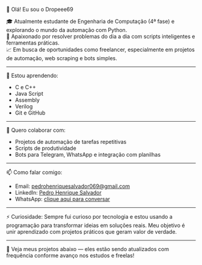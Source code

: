 👋 Olá! Eu sou o Dropeee69

🎓 Atualmente estudante de Engenharia de Computação (4ª fase) e explorando o mundo da automação com Python.  
🚀 Apaixonado por resolver problemas do dia a dia com scripts inteligentes e ferramentas práticas.  
📈 Em busca de oportunidades como freelancer, especialmente em projetos de automação, web scraping e bots simples.  

---

🧠 Estou aprendendo:
- C e C++
- Java Script
- Assembly
- Verilog
- Git e GitHub

---

💼 Quero colaborar com:
- Projetos de automação de tarefas repetitivas
- Scripts de produtividade
- Bots para Telegram, WhatsApp e integração com planilhas

---

📫 Como falar comigo:
- Email: pedrohenriquesalvador069@gmail.com
- LinkedIn: [Pedro Henrique Salvador](www.linkedin.com/in/pedrohsalvador305440)
- WhatsApp: [clique aqui para conversar](https://wa.me/+5549999384910)

---

⚡ Curiosidade:
Sempre fui curioso por tecnologia e estou usando a programação para transformar ideias em soluções reais. Meu objetivo é unir aprendizado com projetos práticos que geram valor de verdade.

---

🔧 Veja meus projetos abaixo — eles estão sendo atualizados com frequência conforme avanço nos estudos e freelas!

